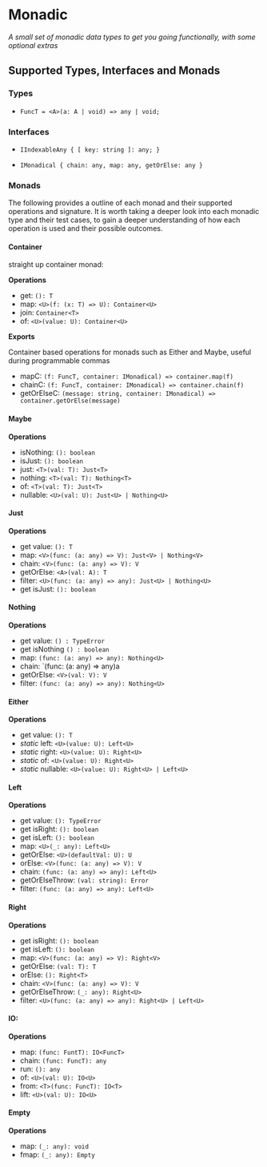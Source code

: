 # Monadic 
_A small set of monadic data types to get you going functionally, with some optional extras_

## Supported Types, Interfaces and Monads

### Types

* `FuncT = <A>(a: A | void) => any | void;`

### Interfaces

* `IIndexableAny { [ key: string ]: any; }`

* `IMonadical { chain: any, map: any, getOrElse: any }`

### Monads

The following provides a outline of each monad and their supported operations and signature. It is worth taking a deeper look into each monadic type and their test cases, to gain a deeper understanding of how each operation is used and their possible outcomes.

#### Container

straight up container monad:

**Operations**

- get: `(): T`
- map: `<U>(f: (x: T) => U): Container<U>`
- join: `Container<T>`
- of: `<U>(value: U): Container<U>`
      
**Exports**
  
Container based operations for monads such as Either and Maybe, useful during programmable commas
   
- mapC: `(f: FuncT, container: IMonadical) => container.map(f)`
- chainC: `(f: FuncT, container: IMonadical) => container.chain(f)`
- getOrElseC: `(message: string, container: IMonadical) => container.getOrElse(message)`

#### Maybe

**Operations**

- isNothing: `(): boolean`
- isJust: `(): boolean`
- just: `<T>(val: T): Just<T>`
- nothing: `<T>(val: T): Nothing<T>`
- of: `<T>(val: T): Just<T>`
- nullable: `<U>(val: U): Just<U> | Nothing<U>`
    
#### Just

**Operations**

- get value: `(): T`
- map: `<V>(func: (a: any) => V): Just<V> | Nothing<V>`
- chain: `<V>(func: (a: any) => V): V`
- getOrElse: `<A>(val: A): T`
- filter: `<U>(func: (a: any) => any): Just<U> | Nothing<U>`
- get isJust: `(): boolean`
      
#### Nothing

**Operations**
  
- get value: `() : TypeError`
- get isNothing `() : boolean`
- map: `(func: (a: any) => any): Nothing<U>`
- chain: `(func: (a: any) => any)a
- getOrElse: `<V>(val: V): V`
- filter: `(func: (a: any) => any): Nothing<U>`

#### Either

**Operations**

- get value: `(): T`
- _static_ left: `<U>(value: U): Left<U>`
- _static_ right: `<U>(value: U): Right<U>`
- _static_ of: `<U>(value: U): Right<U>`
- _static_ nullable: `<U>(value: U): Right<U> | Left<U>`
  
#### Left

**Operations**

- get value: `(): TypeError`
- get isRight: `(): boolean`
- get isLeft: `(): boolean`
- map: `<U>(_: any): Left<U>`
- getOrElse: `<U>(defaultVal: U): U`
- orElse: `<V>(func: (a: any) => V): V`
- chain: `(func: (a: any) => any): Left<U>`
- getOrElseThrow: `(val: string): Error`
- filter: `(func: (a: any) => any): Left<U>`

#### Right

**Operations**

- get isRight: `(): boolean`
- get isLeft: `(): boolean`
- map: `<V>(func: (a: any) => V): Right<V>`
- getOrElse: `(val: T): T`
- orElse: `(): Right<T>`
- chain: `<V>(func: (a: any) => V): V`
- getOrElseThrow: `(_: any): Right<U>`
- filter: `<U>(func: (a: any) => any): Right<U> | Left<U>`

#### IO:

**Operations**

- map: `(func: FuntT): IO<FuncT>`
- chain: `(func: FuncT): any`
- run: `(): any`
- of: `<U>(val: U): IO<U>`
- from: `<T>(func: FuncT): IO<T>`
- lift: `<U>(val: U): IO<U>`

#### Empty

**Operations**
  
- map: `(_: any): void`
- fmap: `(_: any): Empty`
